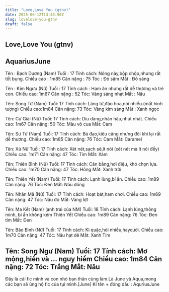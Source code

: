 ```yaml
---
title: "Love,Love You (gtnv)"
date: 2025-06-12T13:43:50Z
slug: lovelove-you-gtnv
draft: false
---
```


## Love,Love You (gtnv)

## AquariusJune

Tên : Bạch Dương (Nam)
Tuổi : 17
Tính cách: Nóng nảy,bộp chộp,nhưng rất tốt bụng.
Chiều cao : 1m85
Cân nặng : 75
Tóc : Đỏ sậm
Mắt : Đỏ sáng
 
Tên : Kim Ngưu (Nữ)
Tuổi : 17
Tính cách : Ham ăn nhưng rất dễ thương và trẻ con.
Chiều cao: 1m67
Cân nặng : 52
Tóc: Vàng sáng nhạt
Mắt : Nâu
 
Tên: Song Tử (Nam)
Tuổi: 17
Tính cách: Lãng tử,đào hoa,nói nhiều.(mất hình tượng)
Chiều cao:1m84
Cân nặng: 73
Tóc: Vàng kim sáng
Mắt : Xanh ngọc
 
Tên: Cự Giải (Nữ)
Tuổi: 17
Tính cách: Dịu dàng,nhân hậu,nhút nhát.
Chiều cao: 1m67
Cân nặng: 50
Tóc: Màu vỏ cua
Mắt: Cam
 
Tên: Sư Tử (Nam)
Tuổi: 17
Tính cách: Bá đạo,kiêu căng nhưng đôi khi lại rất dễ thương.
Chiều cao: 1m85
Cân nặng: 76
Tóc: Cam
Mắt: Caramel
 
Tên: Xử Nữ
Tuổi: 17
Tính cách: Xét nét,sạch sẽ,ít nói (xét nét mà ít nói đếy)
Chiều cao: 1m71
Cân nặng: 47
Tóc: Tím
Mắt: Xám
 
Tên: Thiên Bình (Nữ)
Tuổi: 17
Tính cách: Cân bằng,hơi điệu, khó chọn lựa.
Chiều cao: 1m70
Cân nặng: 47
Tóc: Hồng
Mắt: Xanh trời
 
Tên: Thiên Yết (Nam)
Tuổi: 17
Tính cách: Lạnh lùng,bí ẩn.
Chiều cao: 1m89
Cân nặng: 76
Tóc: Đen
Mắt: Nâu đồng
 
Tên: Nhân Mã (Nữ)
Tuổi: 17
Tính cách: Hoạt bát,ham chơi.
Chiều cao: 1m69
Cân nặng: 47
Tóc: Nâu đỏ
Mắt: Vàng lợt
 
Tên: Ma Kết (Nam) (anh trai của NM)
Tuổi: 18
Tính cách: Lạnh lùng,thông minh, bí ẩn không kém Thiên Yết
Chiều cao: 1m89
Cân nặng: 76
Tóc: Đen tím
Mắt: Đen
 
Tên: Bảo Bình (Nữ)
Tuổi: 17
Tính cách: Kì quặc,hỏi nhiều,haycười.
Chiều cao: 1m70
Cân nặng: 47
Tóc: Nâu hạt dẻ
Mắt: Xanh Tím
 
Tên: Song Ngư (Nam)
Tuổi: 17
Tính cách: Mơ mộng,hiền và ... nguy hiểm
Chiều cao: 1m84
Cân nặng: 72
Tóc: Trắng
Mắt: Nâu
-------------------------------------------------------
Đây là cái fic mình và con nhỏ bạn thân cùng làm.Là June và Aqua,mong các bạn sẽ ủng hộ fic của tụi mình.[June]
Kí tên + đóng dấu :
AquriusJune